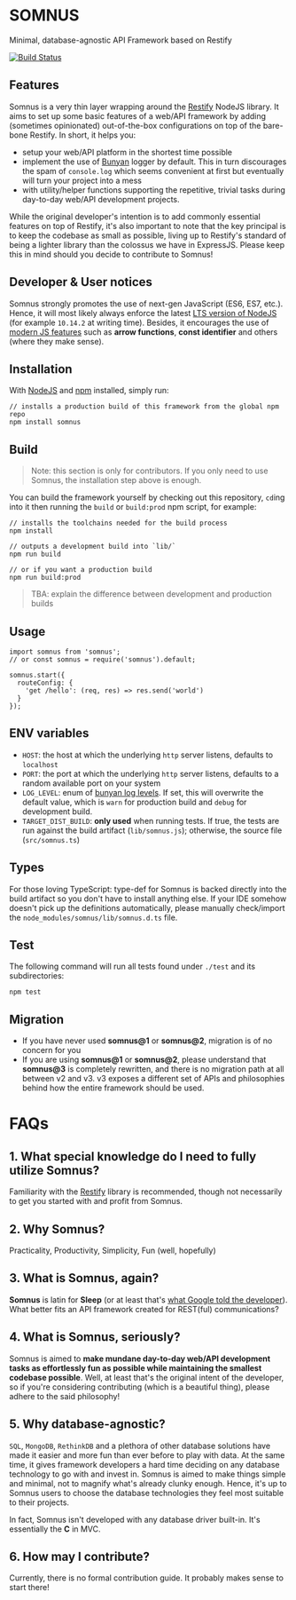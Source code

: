 SOMNUS
======

Minimal, database-agnostic API Framework based on Restify

[![Build Status](https://travis-ci.org/somnusjs/somnus.svg)](https://travis-ci.org/somnusjs/somnus)

## Features

Somnus is a very thin layer wrapping around the [Restify](https://www.npmjs.com/package/restify) NodeJS library. It aims to set up some basic features of a web/API framework by adding (sometimes opinionated) out-of-the-box configurations on top of the bare-bone Restify. In short, it helps you:

- setup your web/API platform in the shortest time possible
- implement the use of [Bunyan](https://www.npmjs.com/package/bunyan) logger by default. This in turn discourages the spam of `console.log` which seems convenient at first but eventually will turn your project into a mess
- with utility/helper functions supporting the repetitive, trivial tasks during day-to-day web/API development projects.

While the original developer's intention is to add commonly essential features on top of Restify, it's also important to note that the key principal is to keep the codebase as small as possible, living up to Restify's standard of being a lighter library than the colossus we have in ExpressJS. Please keep this in mind should you decide to contribute to Somnus!

## Developer & User notices

Somnus strongly promotes the use of next-gen JavaScript (ES6, ES7, etc.). Hence, it will most likely always enforce the latest [LTS version of NodeJS](https://github.com/nodejs/LTS) (for example `10.14.2` at writing time). Besides, it encourages the use of [modern JS features](https://github.com/lukehoban/es6features) such as **arrow functions**, **const identifier** and others (where they make sense).

## Installation

With [NodeJS](https://nodejs.org) and [npm](https://www.npmjs.com/) installed, simply run:

```
// installs a production build of this framework from the global npm repo
npm install somnus
```

## Build

> Note: this section is only for contributors. If you only need to use Somnus, the installation step above is enough.

You can build the framework yourself by checking out this repository, `cd`ing into it then running the `build` or `build:prod` npm script, for example:

```
// installs the toolchains needed for the build process
npm install

// outputs a development build into `lib/`
npm run build

// or if you want a production build
npm run build:prod
```

> TBA: explain the difference between development and production builds

## Usage

```
import somnus from 'somnus';
// or const somnus = require('somnus').default;

somnus.start({
  routeConfig: {
    'get /hello': (req, res) => res.send('world')
  }
});
```

## ENV variables

- `HOST`: the host at which the underlying `http` server listens, defaults to `localhost`
- `PORT`: the port at which the underlying `http` server listens, defaults to a random available port on your system
- `LOG_LEVEL`: enum of [bunyan log levels](https://github.com/trentm/node-bunyan#levels). If set, this will overwrite the default value, which is `warn` for production build and `debug` for development build.
- `TARGET_DIST_BUILD`: **only used** when running tests. If true, the tests are run against the build artifact (`lib/somnus.js`); otherwise, the source file (`src/somnus.ts`)

## Types

For those loving TypeScript: type-def for Somnus is backed directly into the build artifact so you don't have to install anything else. If your IDE somehow doesn't pick up the definitions automatically, please manually check/import the `node_modules/somnus/lib/somnus.d.ts` file.

## Test

The following command will run all tests found under `./test` and its subdirectories:

```
npm test
```

## Migration

- If you have never used **somnus@1** or **somnus@2**, migration is of no concern for you
- If you are using **somnus@1** or **somnus@2**, please understand that **somnus@3** is completely rewritten, and there is no migration path at all between v2 and v3. v3 exposes a different set of APIs and philosophies behind how the entire framework should be used.

FAQs
====

## 1. What special knowledge do I need to fully utilize Somnus?
Familiarity with the [Restify](https://www.npmjs.com/package/restify) library is recommended, though not necessarily to get you started with and profit from Somnus.

## 2. Why Somnus?
Practicality, Productivity, Simplicity, Fun (well, hopefully)

## 3. What is Somnus, again?
**Somnus** is latin for **Sleep** (or at least that's [what Google told the developer](https://translate.google.com/?ie=UTF-8&hl=en&client=tw-ob#la/en/Somnus)). What better fits an API framework created for REST(ful) communications?

## 4. What is Somnus, seriously?
Somnus is aimed to **make mundane day-to-day web/API development tasks as effortlessly fun as possible while maintaining the smallest codebase possible**. Well, at least that's the original intent of the developer, so if you're considering contributing (which is a beautiful thing), please adhere to the said philosophy!

## 5. Why database-agnostic?
`SQL`, `MongoDB`, `RethinkDB` and a plethora of other database solutions have made it easier and more fun than ever before to play with data. At the same time, it gives framework developers a hard time deciding on any database technology to go with and invest in. Somnus is aimed to make things simple and minimal, not to magnify what's already clunky enough. Hence, it's up to Somnus users to choose the database technologies they feel most suitable to their projects.

In fact, Somnus isn't developed with any database driver built-in. It's essentially the **C** in MVC.

## 6. How may I contribute?
Currently, there is no formal contribution guide. It probably makes sense to start there!
